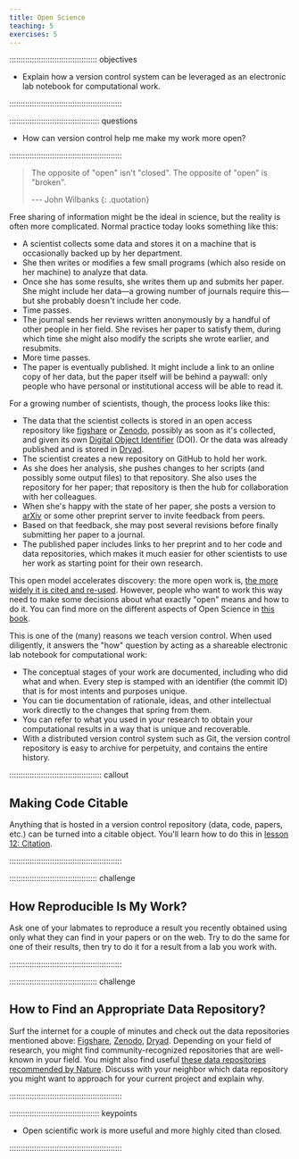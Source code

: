 ```yaml
---
title: Open Science
teaching: 5
exercises: 5
---
```


::::::::::::::::::::::::::::::::::::::: objectives

- Explain how a version control system can be leveraged as an electronic lab notebook for computational work.

::::::::::::::::::::::::::::::::::::::::::::::::::

:::::::::::::::::::::::::::::::::::::::: questions

- How can version control help me make my work more open?

::::::::::::::::::::::::::::::::::::::::::::::::::

> The opposite of "open" isn't "closed".
> The opposite of "open" is "broken".
> 
> \--- John Wilbanks
> {: .quotation}

Free sharing of information might be the ideal in science,
but the reality is often more complicated.
Normal practice today looks something like this:

- A scientist collects some data and stores it on a machine
  that is occasionally backed up by her department.
- She then writes or modifies a few small programs
  (which also reside on her machine)
  to analyze that data.
- Once she has some results,
  she writes them up and submits her paper.
  She might include her data—a growing number of journals require this—but
  she probably doesn't include her code.
- Time passes.
- The journal sends her reviews written anonymously by a handful of other people in her field.
  She revises her paper to satisfy them,
  during which time she might also modify the scripts she wrote earlier,
  and resubmits.
- More time passes.
- The paper is eventually published.
  It might include a link to an online copy of her data,
  but the paper itself will be behind a paywall:
  only people who have personal or institutional access
  will be able to read it.

For a growing number of scientists,
though,
the process looks like this:

- The data that the scientist collects is stored in an open access repository
  like [figshare](https://figshare.com/) or
  [Zenodo](https://zenodo.org), possibly as soon as it's collected,
  and given its own
  [Digital Object Identifier](https://en.wikipedia.org/wiki/Digital_object_identifier) (DOI).
  Or the data was already published and is stored in
  [Dryad](https://datadryad.org/).
- The scientist creates a new repository on GitHub to hold her work.
- As she does her analysis,
  she pushes changes to her scripts
  (and possibly some output files)
  to that repository.
  She also uses the repository for her paper;
  that repository is then the hub for collaboration with her colleagues.
- When she's happy with the state of her paper,
  she posts a version to [arXiv](https://arxiv.org/)
  or some other preprint server
  to invite feedback from peers.
- Based on that feedback,
  she may post several revisions
  before finally submitting her paper to a journal.
- The published paper includes links to her preprint
  and to her code and data repositories,
  which  makes it much easier for other scientists
  to use her work as starting point for their own research.

This open model accelerates discovery:
the more open work is,
[the more widely it is cited and re-used](https://doi.org/10.1371/journal.pone.0000308).
However,
people who want to work this way need to make some decisions
about what exactly "open" means and how to do it. You can find more on the different aspects of Open Science in [this book](https://link.springer.com/book/10.1007/978-3-319-00026-8).

This is one of the (many) reasons we teach version control.
When used diligently,
it answers the "how" question
by acting as a shareable electronic lab notebook for computational work:

- The conceptual stages of your work are documented, including who did
  what and when. Every step is stamped with an identifier (the commit ID)
  that is for most intents and purposes unique.
- You can tie documentation of rationale, ideas, and other
  intellectual work directly to the changes that spring from them.
- You can refer to what you used in your research to obtain your
  computational results in a way that is unique and recoverable.
- With a distributed version control system such as Git, the version
  control repository is easy to archive for perpetuity, and contains
  the entire history.

:::::::::::::::::::::::::::::::::::::::::  callout

## Making Code Citable

Anything that is hosted in a version control repository (data, code, papers,
etc.) can be turned into a citable object. You'll learn how to do this in
[lesson 12: Citation](12-citation).


::::::::::::::::::::::::::::::::::::::::::::::::::

:::::::::::::::::::::::::::::::::::::::  challenge

## How Reproducible Is My Work?

Ask one of your labmates to reproduce a result you recently obtained
using only what they can find in your papers or on the web.
Try to do the same for one of their results,
then try to do it for a result from a lab you work with.


::::::::::::::::::::::::::::::::::::::::::::::::::

:::::::::::::::::::::::::::::::::::::::  challenge

## How to Find an Appropriate Data Repository?

Surf the internet for a couple of minutes and check out the data repositories
mentioned above: [Figshare](https://figshare.com/), [Zenodo](https://zenodo.org),
[Dryad](https://datadryad.org/). Depending on your field of research, you might
find community-recognized repositories that are well-known in your field.
You might also find useful [these data repositories recommended by Nature](https://www.nature.com/sdata/data-policies/repositories).
Discuss with your neighbor which data repository you might want to
approach for your current project and explain why.


::::::::::::::::::::::::::::::::::::::::::::::::::

:::::::::::::::::::::::::::::::::::::::: keypoints

- Open scientific work is more useful and more highly cited than closed.

::::::::::::::::::::::::::::::::::::::::::::::::::


